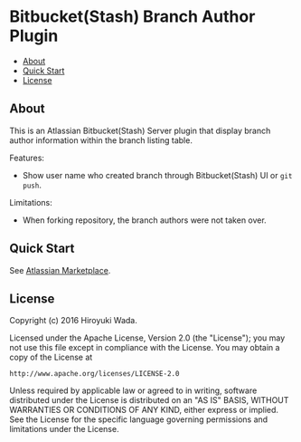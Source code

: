 # Bitbucket(Stash) Branch Author Plugin

- [About](#about)
- [Quick Start](#quick-start)
- [License](#license)

## About

This is an Atlassian Bitbucket(Stash) Server plugin that display branch author information within the branch listing table.

Features:

* Show user name who created branch through Bitbucket(Stash) UI or `git push`.

Limitations:

* When forking repository, the branch authors were not taken over.


## Quick Start

See [Atlassian Marketplace](https://marketplace.atlassian.com/plugins/com.github.wadahiro.bitbucket.branchauthor/server/installation).

## License

Copyright (c) 2016 Hiroyuki Wada.

Licensed under the Apache License, Version 2.0 (the "License");
you may not use this file except in compliance with the License.
You may obtain a copy of the License at

    http://www.apache.org/licenses/LICENSE-2.0
    
Unless required by applicable law or agreed to in writing, software
distributed under the License is distributed on an "AS IS" BASIS,
WITHOUT WARRANTIES OR CONDITIONS OF ANY KIND, either express or implied.
See the License for the specific language governing permissions and
limitations under the License.
